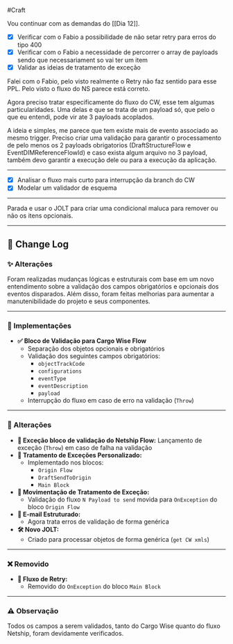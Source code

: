 #Craft 

Vou continuar com as demandas do [[Dia 12]].

- [x] Verificar com o Fabio a possibilidade de não setar retry para erros do tipo 400
- [x] Verificar com o Fabio a necessidade de percorrer o array de payloads sendo que necessariament so vai ter um item
- [x] Validar as ideias de tratamento de exceção

Falei com o Fabio, pelo visto realmente o Retry não faz sentido para esse PPL. Pelo visto o fluxo do NS parece está correto. 

Agora preciso tratar especificamente do fluxo do CW, esse tem algumas particularidades. Uma delas e que se trata de um payload só, que pelo o que eu entendi, pode vir ate 3 payloads acoplados. 

A ideia e simples, me parece que tem existe mais de evento associado ao mesmo trigger. Preciso criar uma validação para garantir o processamento de pelo menos os 2 payloads obrigatorios (DraftStructureFlow e EventDIMReferenceFlowId) e caso exista algum arquivo no 3 payload, também devo garantir a execução dele ou para a execução da aplicação. 

-----

- [x] Analisar o fluxo mais curto para interrupção da branch do CW 
- [x] Modelar um validador de esquema

-----

Parada e usar o JOLT para criar uma condicional maluca para remover ou não os itens opcionais. 


----------------


## 📝 Change Log

### ✨ Alterações

Foram realizadas mudanças lógicas e estruturais com base em um novo entendimento sobre a validação dos campos obrigatórios e opcionais dos eventos disparados. Além disso, foram feitas melhorias para aumentar a manutenibilidade do projeto e seus componentes.

---

### 🔹 Implementações

- **✅ Bloco de Validação para  Cargo Wise Flow**
    - Separação dos objetos opcionais e obrigatórios
    - Validação dos seguintes campos obrigatórios:
        - `objectTrackCode`
        - `configurations`
        - `eventType`
        - `eventDescription`
        - `payload`
    - Interrupção do fluxo em caso de erro na validação (`Throw`)

---

### 🔄 Alterações

- **🔹 Exceção bloco de validação do Netship Flow:** Lançamento de exceção (`Throw`) em caso de falha na validação
- **🔹 Tratamento de Exceções Personalizado:**
    - Implementado nos blocos:
        - `Origin Flow`
        - `DraftSendToOrigin`
        - `Main Block`
- **🔹 Movimentação de Tratamento de Exceção:**
    - Validação do fluxo `N Payload to send` movida para `OnException` do bloco `Origin Flow`
- **📧 E-mail Estruturado:**
    - Agora trata erros de validação de forma genérica
- **🛠️ Novo JOLT:**
    - Criado para processar objetos de forma genérica (`get CW xmls`)

---

### ❌ Removido

- **🔻 Fluxo de Retry:**
    - Removido do `OnException` do bloco `Main Block`

---

### ⚠️ Observação

Todos os campos a serem validados, tanto do Cargo Wise quanto do fluxo Netship, foram devidamente verificados.